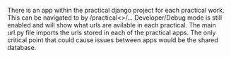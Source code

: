 There is an app within the practical django project for each practical work.
This can be navigated to by /practical<>/...
Developer/Debug mode is still enabled and will show what urls are avilable in each practical.
The main url.py file imports the urls stored in each of the practical apps.
The only critical point that could cause issues between apps would be the shared database.
